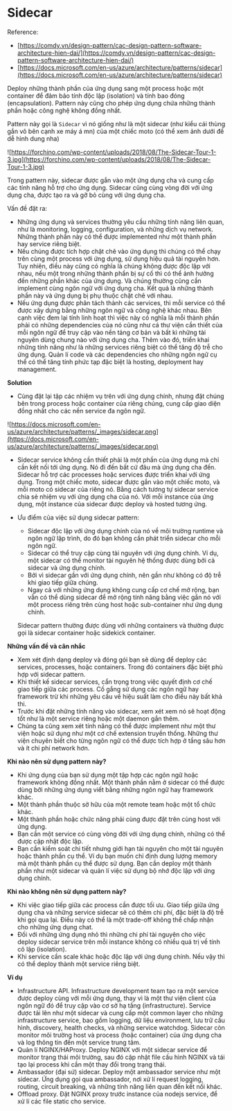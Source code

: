 # Sidecar

Reference:

- [https://comdy.vn/design-pattern/cac-design-pattern-software-architecture-hien-dai/](https://comdy.vn/design-pattern/cac-design-pattern-software-architecture-hien-dai/)
- [https://docs.microsoft.com/en-us/azure/architecture/patterns/sidecar](https://docs.microsoft.com/en-us/azure/architecture/patterns/sidecar)

Deploy những thành phần của ứng dụng sang một process hoặc một container để đảm bảo tính độc lập (isolation) và tính bao đóng (encapsulation). Pattern này cũng cho phép ứng dụng chứa những thành phần hoặc công nghệ không đồng nhất.

Pattern này gọi là `Sidecar` vì nó giống như là một sidecar (như kiểu cái thùng gắn vô bên cạnh xe máy á mn) của một chiếc moto (có thể xem ảnh dưới để dễ hình dung nha)

![https://forchino.com/wp-content/uploads/2018/08/The-Sidecar-Tour-1-3.jpg](https://forchino.com/wp-content/uploads/2018/08/The-Sidecar-Tour-1-3.jpg)

Trong pattern này, sidecar được gắn vào một ứng dụng cha và cung cấp các tính năng hỗ trợ cho ứng dụng. Sidecar cũng cùng vòng đời với ứng dụng cha, được tạo ra và gỡ bỏ cùng với ứng dụng cha.

Vấn đề đặt ra:

- Những ứng dụng và services thường yêu cầu những tính năng liên quan, như là monitoring, logging, configuration, và những dịch vụ network. Những thành phần này có thể được implemented như một thành phần hay service riêng biệt.
- Nếu chúng được tích hợp chặt chẽ vào ứng dụng thì chúng có thể chạy trên cùng một process với ứng dụng, sử dụng hiệu quả tài nguyên hơn. Tuy nhiên, điều này cũng có nghĩa là chúng không được độc lập với nhau, nếu một trong những thành phần bị sự cố thì có thể ảnh hưởng đến những phần khác của ứng dụng. Và chúng thường cũng cần implement cùng ngôn ngữ với ứng dụng cha. Kết quả là những thành phần này và ứng dụng bị phụ thuộc chặt chẽ với nhau.
- Nếu ứng dụng được phân tách thành các services, thì mỗi service có thể được xây dựng bằng những ngôn ngữ và công nghệ khác nhau. Bên cạnh việc đem lại tính linh hoạt thì việc này có nghĩa là mỗi thành phần phải có những dependencies của nó cũng như cá thư viện cần thiết của mỗi ngôn ngữ để truy cập vào nền tảng cơ bản và bất kì những tài nguyên dùng chung nào với ứng dụng cha. Thêm vào đó, triển khai những tính năng như là những services riêng biệt có thể tăng độ trễ cho ứng dụng. Quản lí code và các dependencies cho những ngôn ngữ cụ thể có thể tăng tính phức tạp đặc biệt là hosting, deployment hay management.

**Solution**

- Cùng đặt lại tập các nhiệm vụ trên với ứng dụng chính, nhưng đặt chúng bên trong process hoặc container của riêng chúng, cung cấp giao diện đồng nhất cho các nền service đa ngôn ngữ.

![https://docs.microsoft.com/en-us/azure/architecture/patterns/_images/sidecar.png](https://docs.microsoft.com/en-us/azure/architecture/patterns/_images/sidecar.png)

- Sidecar service không cần thiết phải là một phần của ứng dụng mà chỉ cần kết nối tới ứng dụng. Nó đi đến bất cứ đâu mà ứng dụng cha đến. Sidecar hỗ trợ các processes hoặc services được triển khai với ứng dụng. Trong một chiếc moto, sidecar được gắn vào một chiếc moto, và mỗi moto có sidecar của riêng nó. Bằng cách tương tự sidecar service chia sẻ nhiệm vụ với ứng dụng cha của nó. Với mỗi instance của ứng dụng, một instance của sidecar được deploy và hosted tương ứng.
- Ưu điểm của việc sử dụng sidecar pattern:
    - Sidecar độc lập với ứng dụng chính của nó về môi trường runtime và ngôn ngữ lập trình, do đó bạn không cần phát triển sidecar cho mỗi ngôn ngữ.
    - Sidecar có thể truy cập cùng tài nguyên với ứng dụng chính. Ví dụ, một sidecar có thể monitor tài nguyên hệ thống được dùng bởi cả sidecar và ứng dụng chính.
    - Bởi vì sidecar gần với ứng dụng chính, nên gần như không có độ trễ khi giao tiếp giữa chúng.
    - Ngay cả với những ứng dụng không cung cấp cơ chế mở rộng, bạn vẫn có thể dùng sidecar để mở rộng tính năng bằng việc gắn nó với một process riêng trên cùng host hoặc sub-container như ứng dụng chính.

    Sidecar pattern thường được dùng với những containers và thường được gọi là sidecar container hoặc sidekick container.
    
**Những vấn đề và cân nhắc**

- Xem xét định dạng deploy và đóng gói bạn sẽ dùng để deploy các services, processes, hoặc containers. Trong đó containers đặc biệt phù hợp với sidecar pattern.
- Khi thiết kế sidecar services, cẩn trọng trong việc quyết định cơ chế giao tiếp giữa các process. Cố gắng sử dụng các ngôn ngữ hay framework trừ khi những yêu cầu về hiệu suất làm cho điều này bất khả thi.
- Trước khi đặt những tính năng vào sidecar, xem xét xem nó sẽ hoạt động tốt như là một service riêng hoặc một daemon gắn thêm.
- Chúng ta cũng xem xét tính năng có thể được implement như một thư viện hoặc sử dụng như một cơ chế extension truyền thống. Những thư viện chuyên biết cho từng ngôn ngữ có thể được tích hợp ở tầng sâu hơn và ít chi phí network hơn.

**Khi nào nên sử dụng pattern này?**

- Khi ứng dụng của bạn sử dụng một tập hợp các ngôn ngữ hoặc framework không đồng nhất. Một thành phần nằm ở sidecar có thể được dùng bởi những ứng dụng viết bằng những ngôn ngữ hay framework khác.
- Một thành phần thuộc sở hữu của một remote team hoặc một tổ chức khác.
- Một thành phần hoặc chức năng phải cùng được đặt trên cùng host với ứng dụng.
- Bạn cần một service có cùng vòng đời với ứng dụng chính, những có thể được cập nhật độc lập.
- Bạn cần kiểm soát chi tiết nhưng giới hạn tài nguyên cho một tài nguyên hoặc thành phần cụ thể. Ví dụ bạn muốn chỉ định dung lượng memory mà một thành phần cụ thể được sử dụng. Bạn cần deploy một thành phần như một sidecar và quản lí việc sử dụng bộ nhớ độc lập với ứng dụng chính.

**Khi nào không nên sử dụng pattern này?**

- Khi việc giao tiếp giữa các process cần được tối ưu. Giao tiếp giữa ứng dụng cha và những service sidecar sẽ có thêm chi phí, đặc biệt là độ trễ khi gọi qua lại. Điều này có thể là một trade-off không thể chấp nhận cho những ứng dụng chat.
- Đối với những ứng dụng nhỏ thì những chi phí tài nguyên cho việc deploy sidecar service trên mỗi instance không có nhiều quá trị về tính cô lập (isolation).
- Khi service cần scale khác hoặc độc lập với ứng dụng chính. Nếu vậy thì có thể deploy thành một service riêng biệt.

**Ví dụ**

- Infrastructure API. Infrastructure development team tạo ra một service được deploy cùng với mỗi ứng dụng, thay vì là một thư viện client của ngôn ngữ đó để truy cập vào cơ sở hạ tầng (infrastructure). Service được tải lên như một sidecar và cung cấp một common layer cho những infrastructure service, bao gồm logging, dữ liệu environment, lưu trữ cấu hình, discovery, health checks, và những service watchdog. Sidecar còn monitor môi trường host và process (hoặc container) của ứng dụng cha và log thông tin đến một service trung tâm.
- Quản lí NGINX/HAProxy. Deploy NGINX với một sidecar service để monitor trạng thái môi trường, sau đó cập nhật file cấu hình NGINX và tái tạo lại process khi cần một thay đổi trong trạng thái.
- Ambassador (đại sứ) sidecar. Deploy một ambassador service như một sidecar. Ứng dụng gọi qua ambassador, nơi xử lí request logging, routing, circuit breaking, và những tính năng liên quan đến kết nối khác.
- Offload proxy. Đặt NGINX proxy trước instance của nodejs service, để xử lí các file static cho service.
